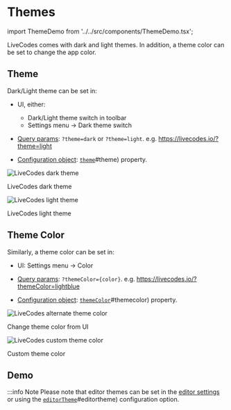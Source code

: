 # Themes

import ThemeDemo from '../../src/components/ThemeDemo.tsx';

LiveCodes comes with dark and light themes. In addition, a theme color can be set to change the app color.

## Theme

Dark/Light theme can be set in:

- UI, either:

  - Dark/Light theme switch in toolbar
  - Settings menu → Dark theme switch

- [Query params](../configuration/query-params.html.md): `?theme=dark` or `?theme=light`.
  e.g. https://livecodes.io/?theme=light

- [Configuration object](../configuration/configuration-object.html.md): [`theme`](../configuration/configuration-object.html.md)#theme) property.

![LiveCodes dark theme](../../static/img/screenshots/themes-1.jpg)

<div className="caption">LiveCodes dark theme</div>

![LiveCodes light theme](../../static/img/screenshots/themes-2.jpg)

<div className="caption">LiveCodes light theme</div>

## Theme Color

Similarly, a theme color can be set in:

- UI: Settings menu → Color

- [Query params](../configuration/query-params.html.md): `?themeColor={color}`.
  e.g. https://livecodes.io/?themeColor=lightblue

- [Configuration object](../configuration/configuration-object.html.md): [`themeColor`](../configuration/configuration-object.html.md)#themecolor) property.

![LiveCodes alternate theme color](../../static/img/screenshots/themes-3.jpg)

<div className="caption">Change theme color from UI</div>

![LiveCodes custom theme color](../../static/img/screenshots/themes-4.jpg)

<div className="caption">Custom theme color</div>

## Demo

<ThemeDemo></ThemeDemo>

:::info Note
Please note that editor themes can be set in the [editor settings](./editor-settings.html.md) or using the [`editorTheme`](../configuration/configuration-object.html.md)#editortheme) configuration option.